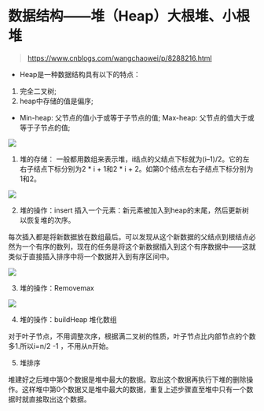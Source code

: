 # 数据结构——堆（Heap）大根堆、小根堆

> https://www.cnblogs.com/wangchaowei/p/8288216.html

- Heap是一种数据结构具有以下的特点：

1) 完全二叉树;
2) heap中存储的值是偏序;

- Min-heap: 父节点的值小于或等于子节点的值;
Max-heap: 父节点的值大于或等于子节点的值;

![](https://ws4.sinaimg.cn/large/006tNc79ly1fzk6aih6z2j30ib0bb3zn.jpg)

1. 堆的存储：
一般都用数组来表示堆，i结点的父结点下标就为(i–1)/2。它的左右子结点下标分别为2 * i + 1和2 * i + 2。如第0个结点左右子结点下标分别为1和2。

![](https://ws1.sinaimg.cn/large/006tNc79ly1fzk6ci2qegj30be04mjs8.jpg)

2. 堆的操作：insert
插入一个元素：新元素被加入到heap的末尾，然后更新树以恢复堆的次序。

每次插入都是将新数据放在数组最后。可以发现从这个新数据的父结点到根结点必然为一个有序的数列，现在的任务是将这个新数据插入到这个有序数据中——这就类似于直接插入排序中将一个数据并入到有序区间中。

![](https://ws4.sinaimg.cn/large/006tNc79ly1fzk6dt40fcj30h009e75t.jpg)

3. 堆的操作：Removemax

![](https://ws1.sinaimg.cn/large/006tNc79ly1fzk6hpl61aj30i50bz76o.jpg)

4. 堆的操作：buildHeap 堆化数组

对于叶子节点，不用调整次序，根据满二叉树的性质，叶子节点比内部节点的个数多1.所以i=n/2 -1 ，不用从n开始。

5. 堆排序

堆建好之后堆中第0个数据是堆中最大的数据。取出这个数据再执行下堆的删除操作。这样堆中第0个数据又是堆中最大的数据，重复上述步骤直至堆中只有一个数据时就直接取出这个数据。




